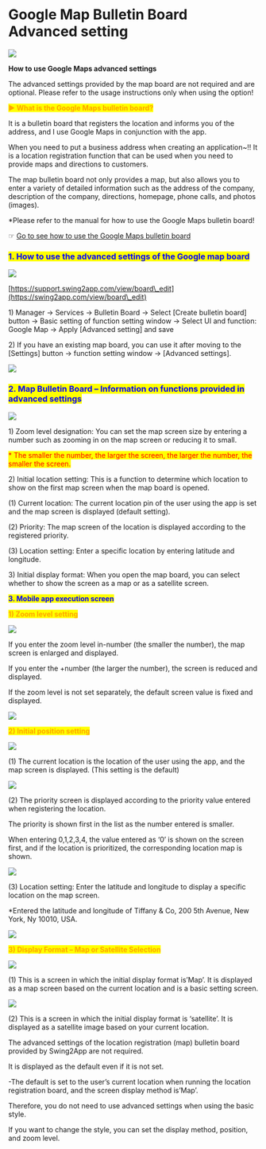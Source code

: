 # Google Map Bulletin Board Advanced setting

![](https://support.swing2app.com/wp-content/uploads/2020/11/locat\_maps.png)

**How to use Google Maps advanced settings**

The advanced settings provided by the map board are not required and are optional. Please refer to the usage instructions only when using the option!

<mark style="color:orange;">**▶ What is the Google Maps bulletin board?**</mark>

It is a bulletin board that registers the location and informs you of the address, and I use Google Maps in conjunction with the app.

When you need to put a business address when creating an application\~!! It is a location registration function that can be used when you need to provide maps and directions to customers.

The map bulletin board not only provides a map, but also allows you to enter a variety of detailed information such as the address of the company, description of the company, directions, homepage, phone calls, and photos (images).

\*Please refer to the manual for how to use the Google Maps bulletin board!

☞ [Go to see how to use the Google Maps bulletin board ](googlemap.md)



### <mark style="color:blue;">**1. How to use the advanced settings of the Google map board**</mark>

![](https://support.swing2app.com/wp-content/uploads/2020/11/Group-2430.png)

[https://support.swing2app.com/view/board\_edit](https://swing2app.com/view/board\_edit)

1\) Manager → Services → Bulletin Board → Select \[Create bulletin board] button → Basic setting of function setting window → Select UI and function: Google Map → Apply \[Advanced setting] and save

2\) If you have an existing map board, you can use it after moving to the \[Settings] button → function setting window → \[Advanced settings].

![](https://support.swing2app.com/wp-content/uploads/2020/11/Group-2431.png)



### <mark style="color:blue;">**2. Map Bulletin Board – Information on functions provided in advanced settings**</mark>

![](https://support.swing2app.com/wp-content/uploads/2020/11/Group-2432.png)

1\) Zoom level designation: You can set the map screen size by entering a number such as zooming in on the map screen or reducing it to small.

<mark style="color:red;">\* The smaller the number, the larger the screen, the larger the number, the smaller the screen.</mark>

2\) Initial location setting: This is a function to determine which location to show on the first map screen when the map board is opened.

(1) Current location: The current location pin of the user using the app is set and the map screen is displayed (default setting).

(2) Priority: The map screen of the location is displayed according to the registered priority.

(3) Location setting: Enter a specific location by entering latitude and longitude.

3\) Initial display format: When you open the map board, you can select whether to show the screen as a map or as a satellite screen.



<mark style="color:blue;">**3. Mobile app execution screen**</mark>

<mark style="color:orange;">**1) Zoom level setting**</mark>

![](https://support.swing2app.com/wp-content/uploads/2020/11/Group-2433.png)

If you enter the zoom level in-number (the smaller the number), the map screen is enlarged and displayed.

If you enter the +number (the larger the number), the screen is reduced and displayed.

If the zoom level is not set separately, the default screen value is fixed and displayed.

![](https://wp.swing2app.co.kr/wp-content/uploads/2020/09/%EC%BA%A1%EC%B2%9833.png)

<mark style="color:orange;">**2) Initial position setting**</mark>

![](https://support.swing2app.com/wp-content/uploads/2020/11/Group-2447.png)

(1) The current location is the location of the user using the app, and the map screen is displayed. (This setting is the default)

![](https://support.swing2app.com/wp-content/uploads/2020/11/Group-2448.png)

(2) The priority screen is displayed according to the priority value entered when registering the location.

The priority is shown first in the list as the number entered is smaller.

When entering 0,1,2,3,4, the value entered as ‘0’ is shown on the screen first, and if the location is prioritized, the corresponding location map is shown.

![](https://support.swing2app.com/wp-content/uploads/2020/11/Group-2449.png)

(3) Location setting: Enter the latitude and longitude to display a specific location on the map screen.

\*Entered the latitude and longitude of Tiffany & Co, 200 5th Avenue, New York, Ny 10010, USA.

![](https://wp.swing2app.co.kr/wp-content/uploads/2020/09/%EC%BA%A1%EC%B2%9833.png)

<mark style="color:orange;">**3) Display Format – Map or Satellite Selection**</mark>

![](https://support.swing2app.com/wp-content/uploads/2020/11/Group-2450.png)

(1) This is a screen in which the initial display format is’Map’. It is displayed as a map screen based on the current location and is a basic setting screen.

![](https://support.swing2app.com/wp-content/uploads/2020/11/Group-2451.png)

(2) This is a screen in which the initial display format is ‘satellite’. It is displayed as a satellite image based on your current location.

The advanced settings of the location registration (map) bulletin board provided by Swing2App are not required.

It is displayed as the default even if it is not set.

\-The default is set to the user’s current location when running the location registration board, and the screen display method is’Map’.

Therefore, you do not need to use advanced settings when using the basic style.

If you want to change the style, you can set the display method, position, and zoom level.
